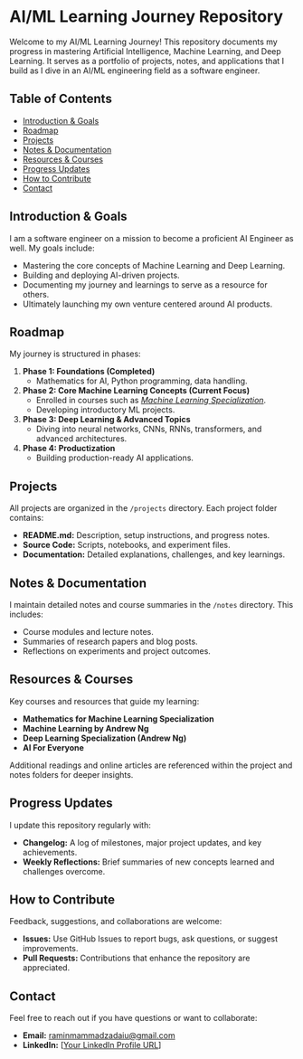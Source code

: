 # AI/ML Learning Journey Repository

Welcome to my AI/ML Learning Journey! This repository documents my progress in mastering Artificial Intelligence, Machine Learning, and Deep Learning. It serves as a portfolio of projects, notes, and applications that I build as I dive in an AI/ML engineering field as a software engineer.

## Table of Contents
- [Introduction & Goals](#introduction--goals)
- [Roadmap](#roadmap)
- [Projects](#projects)
- [Notes & Documentation](#notes--documentation)
- [Resources & Courses](#resources--courses)
- [Progress Updates](#progress-updates)
- [How to Contribute](#how-to-contribute)
- [Contact](#contact)

## Introduction & Goals

I am a software engineer on a mission to become a proficient AI Engineer as well. My goals include:
- Mastering the core concepts of Machine Learning and Deep Learning.
- Building and deploying AI-driven projects.
- Documenting my journey and learnings to serve as a resource for others.
- Ultimately launching my own venture centered around AI products.

## Roadmap

My journey is structured in phases:
1. **Phase 1: Foundations (Completed)**
   - Mathematics for AI, Python programming, data handling.
2. **Phase 2: Core Machine Learning Concepts (Current Focus)**
   - Enrolled in courses such as *[Machine Learning Specialization](https://www.coursera.org/specializations/machine-learning-introduction)*.
   - Developing introductory ML projects.
3. **Phase 3: Deep Learning & Advanced Topics**
   - Diving into neural networks, CNNs, RNNs, transformers, and advanced architectures.
4. **Phase 4: Productization**
   - Building production-ready AI applications.

## Projects

All projects are organized in the `/projects` directory. Each project folder contains:
- **README.md:** Description, setup instructions, and progress notes.
- **Source Code:** Scripts, notebooks, and experiment files.
- **Documentation:** Detailed explanations, challenges, and key learnings.

## Notes & Documentation

I maintain detailed notes and course summaries in the `/notes` directory. This includes:
- Course modules and lecture notes.
- Summaries of research papers and blog posts.
- Reflections on experiments and project outcomes.

## Resources & Courses

Key courses and resources that guide my learning:
- **Mathematics for Machine Learning Specialization**
- **Machine Learning by Andrew Ng**
- **Deep Learning Specialization (Andrew Ng)**
- **AI For Everyone**

Additional readings and online articles are referenced within the project and notes folders for deeper insights.

## Progress Updates

I update this repository regularly with:
- **Changelog:** A log of milestones, major project updates, and key achievements.
- **Weekly Reflections:** Brief summaries of new concepts learned and challenges overcome.

## How to Contribute

Feedback, suggestions, and collaborations are welcome:
- **Issues:** Use GitHub Issues to report bugs, ask questions, or suggest improvements.
- **Pull Requests:** Contributions that enhance the repository are appreciated.

## Contact

Feel free to reach out if you have questions or want to collaborate:
- **Email:** [raminmammadzadaiu@gmail.com](mailto:raminmammadzadaiu@gmail.com)
- **LinkedIn:** [[Your LinkedIn Profile URL](https://www.linkedin.com/in/raminmammadzada/)]